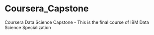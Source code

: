 # Coursera_Capstone
Coursera Data Science Capstone - This is the final course of IBM Data Science Specialization
